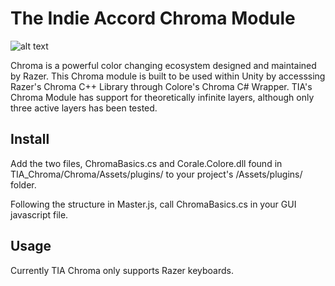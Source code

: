# The Indie Accord Chroma Module

![alt text](https://github.com/hdubel94/TIA_Chroma/blob/master/Images/TIAChroma.png "Logo Title Text 1")


Chroma is a powerful color changing ecosystem designed and maintained by Razer. This Chroma module is built to be used within Unity by accesssing Razer's Chroma C++ Library through Colore's Chroma C# Wrapper.
TIA's Chroma Module has support for theoretically infinite layers, although only three active layers has been tested.

## Install
Add the two files, ChromaBasics.cs and Corale.Colore.dll found in TIA_Chroma/Chroma/Assets/plugins/ to your project's /Assets/plugins/ folder.

Following the structure in Master.js, call ChromaBasics.cs in your GUI javascript file.

## Usage
Currently TIA Chroma only supports Razer keyboards.
